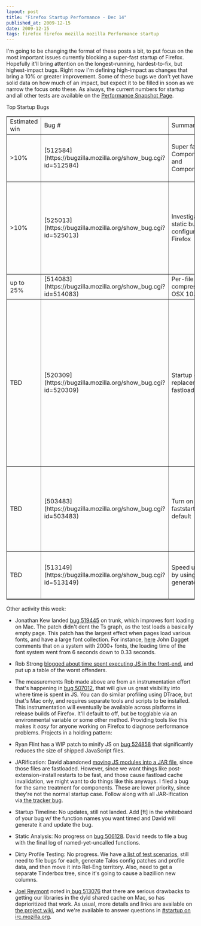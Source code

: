 ```yaml
---
layout: post
title: "Firefox Startup Performance - Dec 14"
published_at: 2009-12-15
date: 2009-12-15
tags: firefox firefox mozilla mozilla Performance startup
---
```


I'm going to be changing the format of these posts a bit, to put focus on the most important issues currently blocking a super-fast startup of Firefox. Hopefully it'll bring attention on the longest-running, hardest-to-fix, but highest-impact bugs. Right now I'm defining high-impact as changes that bring a 10% or greater improvement. Some of these bugs we don't yet have solid data on how much of an impact, but expect it to be filled in soon as we narrow the focus onto these. As always, the current numbers for startup and all other tests are available on the [Performance  Snapshot Page](http://graphs.mozilla.org/dashboard/snapshot/).

Top Startup Bugs
<!-- table#ts { border: 1px solid silver; } -->
<table id="ts" border="1" cellspacing="0" cellpadding="2">
<tbody>
<tr>
<td class="s0">Estimated win</td>
<td class="s1">Bug #</td>
<td class="s1">Summary</td>
<td class="s1">Owner</td>
<td class="s1">Status</td>
<td class="s1">Notes</td>
</tr>
<tr>
<td class="s2">>10%</td>
<td class="s3">[512584](https://bugzilla.mozilla.org/show_bug.cgi?id=512584)</td>
<td class="s4">Super fast paths for Components.classes and Components.interfaces</td>
<td class="s4">Taras Glek</td>
<td class="s4">in progress</td>
<td>Got consultation from mrbkap, needs new patch.</td>
</tr>
<tr>
<td class="s2">>10%</td>
<td class="s3">[525013](https://bugzilla.mozilla.org/show_bug.cgi?id=525013)</td>
<td class="s4">Investigate a more static build configuration of Firefox</td>
<td class="s4">Joel Reymont</td>
<td class="s4">Mac and Linux in progress</td>
<td class="s4">Only measured on Mac so far, need Linux numbers and someone to figure out the Windows story.</td>
</tr>
<tr>
<td class="s2">up to 25%</td>
<td class="s3">[514083](https://bugzilla.mozilla.org/show_bug.cgi?id=514083)</td>
<td class="s4">Per-file HFS+ compression on Mac OSX 10.6</td>
<td class="s4">Joel Reymont</td>
<td class="s4">in progress</td>
<td class="s4">Snow Leopard only.</td>
</tr>
<tr>
<td class="s2">TBD</td>
<td class="s3">[520309](https://bugzilla.mozilla.org/show_bug.cgi?id=520309)</td>
<td class="s4">Startup cache: replacement for fastload cache</td>
<td class="s4">Ben Hsieh</td>
<td class="s4">review</td>
<td class="s4">More efficient than current fastload, and key to enabling fastloading of XBL, CSS, manifests and various other data. Need to push to Places branch to figure out base perf difference from current fastload.</td>
</tr>
<tr>
<td class="s2">TBD</td>
<td class="s3">[503483](https://bugzilla.mozilla.org/show_bug.cgi?id=503483)</td>
<td class="s4">Turn on --enable-faststart for Firefox by default</td>
<td class="s4">Dietrich</td>
<td class="s4">needs testing</td>
<td class="s4">Loads Firefox core libraries at boot time. Need to test on all OSes, publish the numbers, and get discussion going.</td>
</tr>
<tr>
<td class="s2">TBD</td>
<td class="s3">[513149](https://bugzilla.mozilla.org/show_bug.cgi?id=513149)</td>
<td class="s4">Speed up CSS parsing by using a machine generated lexer</td>
<td class="s4">Zack Weinberg</td>
<td class="s4">Zack's blocked on other work</td>
<td class="s4">Taras says it's high, but no figures, so need better data here.</td>
</tr>
</tbody>
</table>
Other activity this week:

*   Jonathan Kew landed [bug 519445](https://bugzilla.mozilla.org/show_bug.cgi?id=519445) on trunk, which improves font loading on Mac. The patch didn't dent the Ts graph, as the test loads a basically empty page. This patch has the largest effect when pages load various fonts, and have a large font collection. For instance, [here](https://bugzilla.mozilla.org/show_bug.cgi?id=519445#c15) John Dagget comments that on a system with 2000+ fonts, the loading time of the font system went from 6 seconds down to 0.33 seconds.
*   Rob Strong [blogged  about time spent executing JS in the front-end](http://blog.mozilla.com/rstrong/2009/12/13/status-update-%E2%80%93-week-of-1211/), and put up a table  of the worst offenders.
*   The measurements Rob made above are from an instrumentation effort that's happening in [bug 507012](https://bugzilla.mozilla.org/show_bug.cgi?id=507012), that will give us great visibility into where time is spent in JS. You can do similar profiling using DTrace, but that's Mac only, and requires separate tools and scripts to be installed. This instrumentation will eventually be available across platforms in release builds of Firefox. It'll default to off, but be togglable via an environmental variable or some other method. Providing tools like this makes it *easy* for anyone working on Firefox to diagnose performance problems.
Projects in a holding pattern:

*   Ryan Flint has a WIP patch to minify JS on [bug  524858](https://bugzilla.mozilla.org/show_bug.cgi?id=524858) that significantly reduces the size of shipped JavaScript  files.
*   JARification: David abandoned [moving JS          modules into a JAR file](https://bugzilla.mozilla.org/show_bug.cgi?id=509755), since those files are fastloaded.         However, since we want things like post-extension-install  restarts  to   be     fast, and those cause fastload cache invalidation,  we might   want  to   do   things like this anyways. I filed a bug for  the same   treatment  for     components. These are lower priority,  since they're   not the  normal     startup case. Follow along with all  JAR-ification   via[ the         tracker  bug](https://bugzilla.mozilla.org/show_bug.cgi?id=513027).
*   Startup Timeline: No updates, still not landed. Add [ft] in the        whiteboard of your bug w/ the function names you want timed and David        will generate it and update the bug.
*   Static Analysis: No progress on [bug        506128](https://bugzilla.mozilla.org/show_bug.cgi?id=506128).  David needs to file a bug with the final log of        named-yet-uncalled  functions.
*   Dirty Profile Testing: No progress. We have [a list of test scenarios](https://wiki.mozilla.org/Firefox/Sprints/Startup_Time_Improvements#Test_Coverage), still need to file        bugs  for each, generate Talos config patches and profile data, and    then     move  it into Rel-Eng territory. Also, need to get a separate       Tinderbox  tree,  since it's going to cause a bazillion new  columns.
*   [Joel        Reymont](http://wagerlabs.com/) noted in[ bug        513076](https://bugzilla.mozilla.org/show_bug.cgi?id=513076) that there are serious drawbacks to getting our libraries  in       the dyld  shared cache on Mac, so has deprioritized that work.
As usual, more details and links are  available on [the       project wiki](https://wiki.mozilla.org/Firefox/Projects/Startup_Time_Improvements), and we're available to answer questions in [#startup on irc.mozilla.org](irc://irc.mozilla.org/#startup).